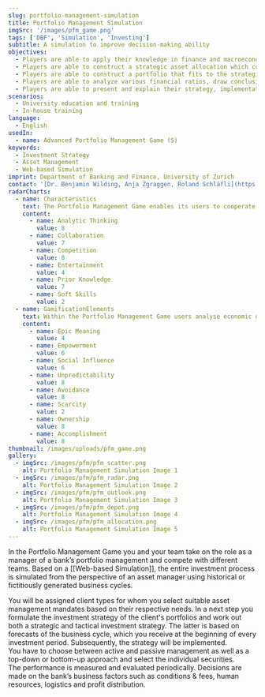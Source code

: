 ```yaml
---
slug: portfolio-management-simulation
title: Portfolio Management Simulation
imgSrc: '/images/pfm_game.png'
tags: ['DBF', 'Simulation', 'Investing']
subtitle: A simulation to improve decision-making ability
objectives:
  - Players are able to apply their knowledge in finance and macroeconomics in a portfolio management setting. 
  - Players are able to construct a strategic asset allocation which covers the customer's needs. 
  - Players are able to construct a portfolio that fits to the strategic and tactical asset allocation. 
  - Players are able to analyze various financial ratios, draw conclusions and make tactical adjustments in the portfolio(s) based on macroeconomic  forecasts.   
  - Players are able to present and explain their strategy, implementation decisions, and results to a specific target audience in a suitable and understandable way.
scenarios:
  - University education and training
  - In-house training
language:
  - English
usedIn:
  - name: Advanced Portfolio Management Game (S)
keywords:
  - Investment Strategy
  - Asset Management
  - Web-based Simulation
imprint: Department of Banking and Finance, University of Zurich
contact: '[Dr. Benjamin Wilding, Anja Zgraggen, Roland Schläfli](https://www.gbl.uzh.ch/about)'
radarCharts:
  - name: Characteristics
    text: The Portfolio Management Game enables its users to cooperate as a management of a private bank while competing for customers against other management teams. Thereby they apply their knowledge in the field of asset management.
    content:
      - name: Analytic Thinking
        value: 8
      - name: Collaboration
        value: 7
      - name: Competition
        value: 8
      - name: Entertainment
        value: 4
      - name: Prior Knowledge
        value: 7
      - name: Soft Skills
        value: 2
  - name: GamificationElements
    text: Within the Portfolio Management Game users analyse economic outlooks that help them to deal with the unpredictability of the financial markets. They try to avoid losses for their clients and their company. Additionally, the users target to accomplish an improvement of their portfolio management skills.
    content:
      - name: Epic Meaning
        value: 4
      - name: Empowerment
        value: 6
      - name: Social Influence
        value: 6
      - name: Unpredictability
        value: 8
      - name: Avoidance
        value: 8
      - name: Scarcity
        value: 2
      - name: Ownership
        value: 8
      - name: Accomplishment
        value: 8
thumbnail: /images/uploads/pfm_game.png
gallery:
  - imgSrc: /images/pfm/pfm_scatter.png
    alt: Portfolio Management Simulation Image 1
  - imgSrc: /images/pfm/pfm_radar.png
    alt: Portfolio Management Simulation Image 2
  - imgSrc: /images/pfm/pfm_outlook.png
    alt: Portfolio Management Simulation Image 3
  - imgSrc: /images/pfm/pfm_depot.png
    alt: Portfolio Management Simulation Image 4
  - imgSrc: /images/pfm/pfm_allocation.png
    alt: Portfolio Management Simulation Image 5
---
```


In the Portfolio Management Game you and your team take on the role as a manager of a bank’s portfolio management and compete with different teams. Based on a [[Web-based Simulation]], the entire investment process is simulated from the perspective of an asset manager using historical or fictitiously generated business cycles.

You will be assigned client types for whom you select suitable asset management mandates based on their respective needs. In a next step you formulate the investment strategy of the client's portfolios and work out both a strategic and tactical investment strategy. The latter is based on forecasts of the business cycle, which you receive at the beginning of every investment period. Subsequently, the strategy will be implemented. You have to choose between active and passive management as well as a top-down or bottom-up approach and select the individual securities. The performance is measured and evaluated periodically. Decisions are made on the bank’s business factors such as conditions & fees, human resources, logistics and profit distribution.
